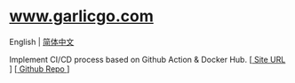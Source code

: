 # www.garlicgo.com

English | [简体中文](./README.zh-CN.md)

Implement CI/CD process based on Github Action & Docker Hub. [[ Site URL ](https://www.garlicgo.com)] [[ Github Repo ](https://github.com/GarlicGo/www.garlicgo.com)]

